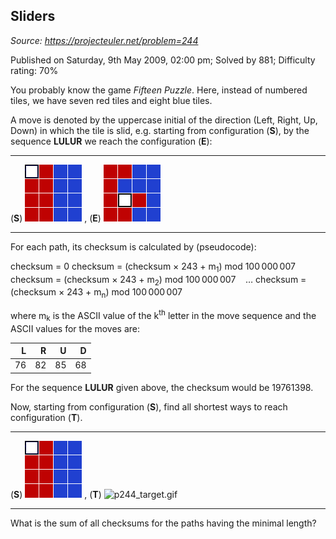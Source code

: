Sliders
-------

*Source: https://projecteuler.net/problem=244*

Published on Saturday, 9th May 2009, 02:00 pm; Solved by 881; Difficulty
rating: 70%

You probably know the game *Fifteen Puzzle*. Here, instead of numbered
tiles, we have seven red tiles and eight blue tiles.

A move is denoted by the uppercase initial of the direction (Left,
Right, Up, Down) in which the tile is slid, e.g. starting from
configuration (**S**), by the sequence **LULUR** we reach the
configuration (**E**):

  ------------------ ------------------ ------------------ ------------------
  (**S**)
  ![img/p244_start.gif](img/p244_start.gif)
  , (**E**)
  ![img/p244_example.gif](img/p244_example.gif)
  ------------------ ------------------ ------------------ ------------------

For each path, its checksum is calculated by (pseudocode):

checksum = 0
 checksum = (checksum × 243 + m<sub>1</sub>) mod 100 000 007
 checksum = (checksum × 243 + m<sub>2</sub>) mod 100 000 007
    …
 checksum = (checksum × 243 + m<sub>n</sub>) mod 100 000 007

where m<sub>k</sub> is the ASCII value of the k<sup>th</sup> letter in the move sequence
and the ASCII values for the moves are:

|**L**|**R**|**U**|**D**|
|--:|--:|--:|--:|
|76|82|85|68|

For the sequence **LULUR** given above, the checksum would be 19761398.

Now, starting from configuration (**S**), find all shortest ways to
reach configuration (**T**).

  ------------------ ------------------ ------------------ ------------------
  (**S**)
  ![img/p244_start.gif](img/p244_start.gif)
  , (**T**)
  ![p244\_target.gif](img/p_244_target.gif)
  ------------------ ------------------ ------------------ ------------------

What is the sum of all checksums for the paths having the minimal
length?
